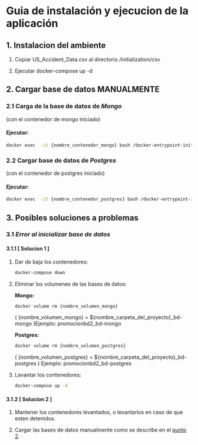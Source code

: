 # Guia de instalación y ejecucion de la aplicación

## 1. Instalacion del ambiente

1. Copiar US_Accident_Data.csv al directorio /initialization/csv

2. Ejecutar docker-compose up -d

## 2. Cargar base de datos MANUALMENTE

### 2.1 Carga de la base de datos de _Mongo_

(con el contenedor de mongo iniciado)

#### Ejecutar:

```sh
docker exec  -it {nombre_contenedor_mongo} bash /docker-entrypoint-initdb.d/mongoDataInit.sh
```

### 2.2 Cargar base de datos de _Postgres_

(con el contenedor de postgres iniciado)

#### Ejecutar:

```sh
docker exec  -it {nombre_contenedor_postgres} bash /docker-entrypoint-initdb.d/postgresDataInit.sh
```

## 3. Posibles soluciones a problemas

### 3.1 _Error al inicializar base de datos_

#### 3.1.1 [ Solucion 1 ]

1.  Dar de baja los contenedores:

    ```sh
    docker-compose down
    ```

2.  Eliminar los volumenes de las bases de datos:

    **Mongo:**

    ```sh
    docker volume rm {nombre_volumen_mongo}
    ```

    ( {nombre_volumen_mongo} = ${nombre_carpeta_del_proyecto}\_bd-mongo )Ejemplo: promocionbd2_bd-mongo

    **Postgres:**

    ```sh
    docker volume rm {nombre_volumen_postgres}
    ```

    ( {nombre_volumen_postgres} = ${nombre_carpeta_del_proyecto}\_bd-postgres ) Ejemplo: promocionbd2_bd-postgres

3.  Levantar los contenedores:

    ```sh
    docker-compose up -d
    ```

#### 3.1.2 [ Solucion 2 ]

1. Mantener los contenedores levantados, o levantarlos en caso de que esten detenidos.

2. Cargar las bases de datos manualmente como se describe en el [punto 2](#2-cargar-base-de-datos-manualmente).
